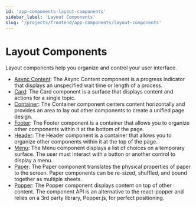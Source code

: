 ```yaml
---
id: 'app-components-layout-components'
sidebar_label: 'Layout Components'
slug: '/projects/frontend/app-components/layout-components'
---
```


# Layout Components

Layout components help you organize and control your user interface.

- [Async Content](app-components-layout-components-async-content.md): The Async Content component is a progress indicator that displays an unspecified wait time or length of a process.
- [Card](app-components-layout-components-card.md): The Card component is a surface that displays content and actions for a single topic.
- [Container](app-components-layout-components-container.md): The Container component centers content horizontally and provides an area to lay out other components to create a unified page design.
- [Footer](app-components-layout-components-footer.md): The Footer component is a container that allows you to organize other components within it at the bottom of the page.
- [Header](app-components-layout-components-header.md): The Header component is a container that allows you to organize other components within it at the top of the page.
- [Menu](app-components-layout-components-menu.md): The Menu component displays a list of choices on a temporary surface. The user must interact with a button or another control to display a menu.
- [Paper](app-components-layout-components-paper.md): The Paper component translates the physical properties of paper to the screen. Paper components can be re-sized, shuffled, and bound together as multiple sheets.
- [Popper](app-components-layout-components-popper.md): The Popper component displays content on top of other content. The component API is an alternative to the react-popper and relies on a 3rd party library, Popper.js, for perfect positioning.
